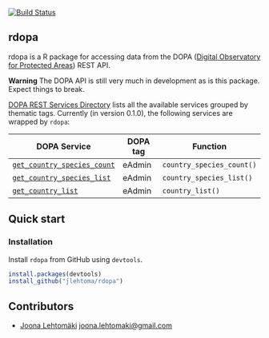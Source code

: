 [![Build Status](https://travis-ci.org/jlehtoma/rdopa.svg?branch=master)](https://travis-ci.org/jlehtoma/respecies)

## rdopa

rdopa is a R package for accessing data from the DOPA ([Digital Observatory for Protected Areas](http://dopa.jrc.ec.europa.eu/)) REST API.

**Warning** The DOPA API is still very much in development as is this package. Expect things to break.

[DOPA REST Services Directory](http://dopa-services.jrc.ec.europa.eu/rest/) lists all the available services grouped by thematic tags. Currently (in version 0.1.0), the following services are wrapped by `rdopa`:

| DOPA Service                       | DOPA tag                           | Function                           |
|------------------------------------|------------------------------------|------------------------------------|
| [`get_country_species_count`](http://dopa-services.jrc.ec.europa.eu/rest/eAdmin/get_country_species_count) | eAdmin | `country_species_count()` |
| [`get_country_species_list`](http://dopa-services.jrc.ec.europa.eu/rest/eAdmin/get_country_species_list)| eAdmin | `country_species_list()` |
| [`get_country_list`](http://dopa-services.jrc.ec.europa.eu/rest/eAdmin/get_country_list)| eAdmin | `country_list()` |
 
## Quick start

### Installation

Install `rdopa` from GitHub using `devtools`.

```r
install.packages(devtools)
install_github("jlehtoma/rdopa")
```

## Contributors

+ [Joona Lehtomäki](https://github.com/jlehtoma) <joona.lehtomaki@gmail.com>
